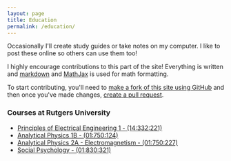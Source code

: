 ```yaml
---
layout: page
title: Education
permalink: /education/
---
```


Occasionally I'll create study guides or take notes on my computer. I like to post these online so others can use them too!

I highly encourage contributions to this part of the site! Everything is written and [markdown](http://blanco.io/blog/markup-languages/markdown-is-awesome/) and [MathJax](https://www.mathjax.org/) is used for math formatting.

To start contributing, you'll need to [make a fork of this site using GitHub](https://help.github.com/articles/fork-a-repo/) and then once you've made changes, [create a pull request](https://help.github.com/articles/creating-a-pull-request/).

### Courses at Rutgers University

- [Principles of Electrical Engineering 1 - (14:332:221)](principles-of-ee-1/)
- [Analytical Physics 1B - (01:750:124)](analytical-physics-124/)
- [Analytical Physics 2A - Electromagnetism - (01:750:227)](analytical-physics-227/)
- [Social Psychology - (01:830:321)](social-psychology/)

